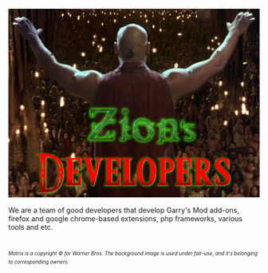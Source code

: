 ![Logo](https://raw.githubusercontent.com/ZionDevelopers/.github/main/Logo-Zion-Developers-smaller.png)

We are a team of good developers that develop Garry's Mod add-ons, firefox and google chrome-based extensions, php frameworks, various tools and etc.
<br><br><br>
<i><font size="1">Matrix is a copyright © for Warner Bros.
  The background image is used under fair-use, and it's belonging to corresponding owners.</font></i>
